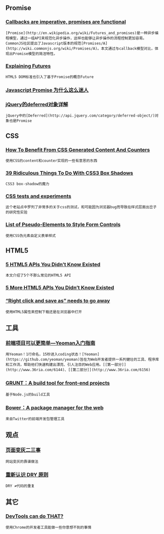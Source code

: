
## Promise

### [Callbacks are imperative, promises are functional](http://blog.jcoglan.com/2013/03/30/callbacks-are-imperative-promises-are-functional-nodes-biggest-missed-opportunity)

    [Promise](http://en.wikipedia.org/wiki/Futures_and_promises)是一种异步编程模型，通过一组API来规范化异步操作，这样也能够让异步操作的流程控制更加容易。CommonJS社区提出了Javascript版本的规范[Promises/A](http://wiki.commonjs.org/wiki/Promises/A)。本文通过与callback模型对比，体现出Promise模型的简洁特性。

### [Explaining Futures](http://www.xanthir.com/b4PY0)

    HTML5 DOM标准也引入了基于Promise的概念Future

### [Javascript Promise 为什么这么迷人](http://www.oschina.net/translate/whats-so-great-about-javascript-promises)

### [jQuery的deferred对象详解](http://www.ruanyifeng.com/blog/2011/08/a_detailed_explanation_of_jquery_deferred_object.html)

    jQuery中的[Deferred](http://api.jquery.com/category/deferred-object/)对象也是Promise

## CSS

### [How To Benefit From CSS Generated Content And Counters](http://coding.smashingmagazine.com/2013/04/12/css-generated-content-counters)

    使用CSS的content和counter实现的一些有意思的东西

### [39 Ridiculous Things To Do With CSS3 Box Shadows](http://viget.com/inspire/39-ridiculous-things-to-do-with-css3-box-shadows)

    CSS3 box-shadow的魔力

### [CSS tests and experiments](http://www.brunildo.org/test/index.html)

    这个老站点中罗列了非常多的关于css的测试，和可能因为浏览器bug而导致在样式层面出岔子的研究性实验

### [List of Pseudo-Elements to Style Form Controls](http://tjvantoll.com/2013/04/15/list-of-pseudo-elements-to-style-form-controls)

    使用CSS伪元素自定义表单样式

## HTML5

### [5 HTML5 APIs You Didn’t Know Existed](http://davidwalsh.name/html5-apis)

    本文介绍了5个不那么常见的HTML5 API

### [5 More HTML5 APIs You Didn’t Know Existed](http://davidwalsh.name/more-html5-apis)

### [“Right click and save as” needs to go away](http://svarden.se/blog/2013-04-22-right-click-and-save-as)

    使用HTML5属性来控制下载还是在浏览器中打开

## 工具

### [前端项目可以更简单—Yeoman入门指南](http://www.36ria.com/6144)

    用Yeoman！1行命名，15秒进入coding状态！[Yeoman](https://github.com/yeoman/yeoman)旨在为Web开发者提供一系列健壮的工具、程序库和工作流，帮助他们快速构建出漂亮、引人注目的Web应用。[[第一部分]](http://www.36ria.com/6144)、[[第二部分]](http://www.36ria.com/6156)

### [GRUNT：A build tool for front-end projects](http://frederic-hemberger.de/artikel/grunt-buildtool-for-frontend-projects)

    基于Node.js的build工具

### [Bower：A package manager for the web](http://bower.io/)

    来自Twitter的前端开发包管理工具

## 观点

### [页面变灰二三事](http://www.imququ.com/post/p20130420.html)

    网站变灰的靠谱做法

### [重新认识 DRY 原则](https://github.com/lifesinger/lifesinger.github.com/issues/152)

    DRY ≠代码的重复

## 其它

### [DevTools can do THAT?](https://docs.google.com/presentation/d/1DNljLkRpe9LIDfcqcpHzdLvEOyuVH4d1y9dtAJBr1I8/preview)

    使用Chrome的开发者工具能做一些你意想不到的事情
